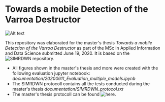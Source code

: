 # Towards a mobile Detection of the Varroa Destructor #


![Alt text](Varrao_yolt2_832.jpg?raw=true "")



This repository was elaborated for the master's thesis *Towards a mobile Detection of the Varroa Destructor* as part of the MSc in Applied Information and Data Science submitted June 19, 2020. It is based on the ![SIMRDWN repository](https://github.com/avanetten/simrdwn).

- All figures shown in the master's thesis and more were created with the following evaluation jupyter notebook: *documentation/20200611_Evaluation_multiple_models.ipynb*
- The SIMRDWN protocoll contains all the tests conducted during the master's thesis *documentation/SIMRDWN_protocol.txt*
- The master's thesis protocoll can be found ![here](https://docs.google.com/spreadsheets/d/1NhlGIajVtLvL9PySZ6wev_GOEyXtCpmQAyen9tnO338/edit?usp=sharing).


